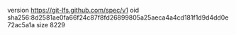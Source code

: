 version https://git-lfs.github.com/spec/v1
oid sha256:8d2581ae0fa66f24c87f8fd26899805a25aeca4a4cd181f1d9d4dd0e72ac5a1a
size 8229

